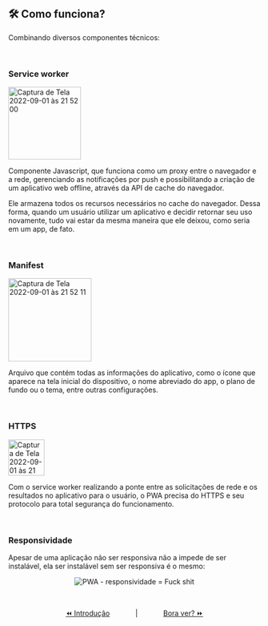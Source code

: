 ## 🛠️ Como funciona?

Combinando diversos componentes técnicos:

<br>

### Service worker

<img width="145" alt="Captura de Tela 2022-09-01 às 21 52 00" src="https://user-images.githubusercontent.com/10121394/188036253-800c937f-3eca-493a-85ae-f4c466e11101.png">

Componente Javascript, que funciona como um proxy entre o navegador e a rede, gerenciando as notificações por push e possibilitando a criação de um aplicativo web offline, através da API de cache do navegador.

Ele armazena todos os recursos necessários no cache do navegador. Dessa forma, quando um usuário utilizar um aplicativo e decidir retornar seu uso novamente, tudo vai estar da mesma maneira que ele deixou, como seria em um app, de fato.

<br>

### Manifest

<img width="166" alt="Captura de Tela 2022-09-01 às 21 52 11" src="https://user-images.githubusercontent.com/10121394/188036216-a76f0120-7c56-4856-9de8-d719d1b04b29.png">

Arquivo que contém todas as informações do aplicativo, como o ícone que aparece na tela inicial do dispositivo, o nome abreviado do app, o plano de fundo ou o tema, entre outras configurações.

<br>

### HTTPS

<img width="72" alt="Captura de Tela 2022-09-01 às 21 54 57" src="https://user-images.githubusercontent.com/10121394/188036483-461a9761-79e8-4b3d-a30e-dae333b94da8.png">

Com o service worker realizando a ponte entre as solicitações de rede e os resultados no aplicativo para o usuário, o PWA precisa do HTTPS e seu protocolo para total segurança do funcionamento.

<br>

### Responsividade

Apesar de uma aplicação não ser responsiva não a impede de ser instalável, ela ser instalável sem ser responsiva é o mesmo:

<p align="center">
  <img alt="PWA - responsividade = Fuck shit" src="https://user-images.githubusercontent.com/10121394/188037030-f5b6a1c7-321d-4233-b83f-313573d38b2a.gif">
</p>

<br>

<p align="center">
  <a href="introduction.md#-introdução">⏪️ Introdução</a>
  &nbsp;&nbsp;&nbsp;&nbsp;&nbsp;&nbsp;&nbsp;&nbsp;&nbsp;&nbsp;&nbsp;&nbsp;|&nbsp;&nbsp;&nbsp;&nbsp;&nbsp;&nbsp;&nbsp;&nbsp;&nbsp;&nbsp;&nbsp;&nbsp;
  <a href="https://combinasom-develop.web.app/" target="_blank">Bora ver? ⏩</a>
</p>
